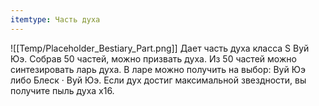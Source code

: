 ```yaml
---
itemtype: Часть духа
---
```

![[Temp/Placeholder_Bestiary_Part.png]]
Дает часть духа класса S Вуй Юэ. Собрав 50 частей, можно призвать духа. Из 50 частей можно синтезировать ларь духа. В ларе можно получить на выбор: Вуй Юэ либо Блеск · Вуй Юэ. Если дух достиг максимальной звездности, вы получите пыль духа х16.
